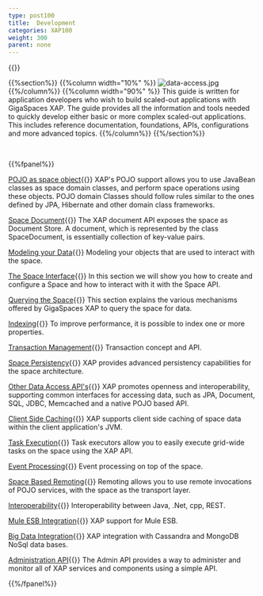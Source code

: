 ```yaml
---
type: post100
title:  Development
categories: XAP100
weight: 300
parent: none
---
```


{{<wbr>}}

{{%section%}}
{{%column width="10%" %}}
![data-access.jpg](/attachment_files/subject/data-access.png)
{{%/column%}}
{{%column width="90%" %}}
This guide is written for application developers who wish to build scaled-out applications with GigaSpaces XAP. The guide provides all the information and tools needed to quickly develop either basic or more complex scaled-out applications. This includes reference documentation, foundations, APIs, configurations and more advanced topics.
{{%/column%}}
{{%/section%}}


<br>

{{%fpanel%}}

[POJO as space object](./pojo-overview.html){{<wbr>}}
XAP's POJO support allows you to use JavaBean classes as space domain classes, and perform space operations using these objects. POJO domain Classes should follow rules similar to the ones defined by JPA, Hibernate and other domain class frameworks.


[Space Document](./document-overview.html){{<wbr>}}
The XAP document API exposes the space as Document Store. A document, which is represented by the class SpaceDocument, is essentially collection of key-value pairs.

[Modeling your Data](./modeling-your-data.html){{<wbr>}}
Modeling your objects that are used to interact with the space.

[The Space Interface](./the-gigaspace-interface-overview.html){{<wbr>}}
In this section we will show you how to create and configure a Space and how to interact with it with the Space API.

[Querying the Space](./querying-the-space.html){{<wbr>}}
This section explains the various mechanisms offered by GigaSpaces XAP to query the space for data.

[Indexing](./indexing-overview.html){{<wbr>}}
To improve performance, it is possible to index one or more properties.

[Transaction Management](./transaction-overview.html){{<wbr>}}
Transaction concept and API.

[Space Persistency](./space-persistency-overview.html){{<wbr>}}
XAP provides advanced persistency capabilities for the space architecture.

[Other Data Access API's](./other-data-access-apis.html){{<wbr>}}
XAP promotes openness and interoperability, supporting common interfaces for accessing data, such as JPA, Document, SQL, JDBC, Memcached and a native POJO based API.

[Client Side Caching](./client-side-caching.html){{<wbr>}}
XAP supports client side caching of space data within the client application's JVM.

[Task Execution](./task-execution-overview.html){{<wbr>}}
Task executors allow you to easily execute grid-wide tasks on the space using the XAP API.

[Event Processing](./event-processing.html){{<wbr>}}
Event processing on top of the space.

[Space Based Remoting](./space-based-remoting-overview.html){{<wbr>}}
Remoting allows you to use remote invocations of POJO services, with the space as the transport layer.


[Interoperability](./interoperability-overview.html){{<wbr>}}
Interoperability between Java, .Net, cpp, REST.

[Mule ESB Integration](./mule-esb.html){{<wbr>}}
XAP  support for Mule ESB.

[Big Data Integration](./big-data.html){{<wbr>}}
XAP integration with Cassandra and MongoDB NoSql data bases.



[Administration API](./administration-and-monitoring-overview.html){{<wbr>}}
The Admin API provides a way to administer and monitor all of XAP services and components using a simple API.

{{%/fpanel%}}




